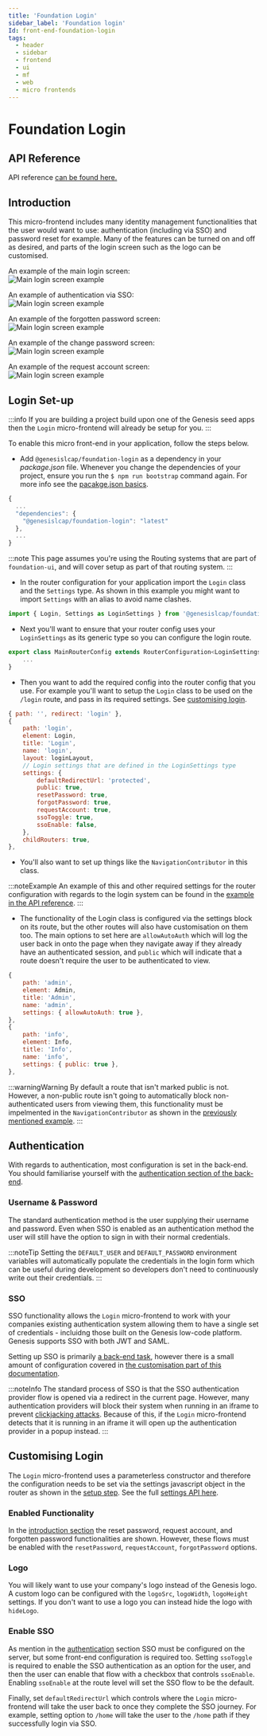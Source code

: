 ```yaml
---
title: 'Foundation Login'
sidebar_label: 'Foundation login'
Id: front-end-foundation-login
tags:
  - header
  - sidebar
  - frontend
  - ui
  - mf
  - web
  - micro frontends
---
```


# Foundation Login

## API Reference

API reference [can be found here.](../foundation-login_apiref/)

## Introduction

This micro-frontend includes many identity management functionalities that the user would want to use: authentication (including via SSO) and password reset for example. Many of the features can be turned on and off as desired, and parts of the login screen such as the logo can be customised.

An example of the main login screen: <br/>
![Main login screen example](/img/foundation-login_login-standard.png)

An example of authentication via SSO: <br/>
![Main login screen example](/img/foundation-login_login-sso.png)

An example of the forgotten password screen: <br/>
![Main login screen example](/img/foundation-login_forgotten-password.png)

An example of the change password screen: <br/>
![Main login screen example](/img/foundation-login_change-password.png)

An example of the request account screen: <br/>
![Main login screen example](/img/foundation-login_request-account.png)

## Login Set-up

:::info
If you are building a project build upon one of the Genesis seed apps then the `Login` micro-frontend will already be setup for you.
:::

To enable this micro front-end in your application, follow the steps below.

- Add `@genesislcap/foundation-login` as a dependency in your *package.json* file. Whenever you change the dependencies of your project, ensure you run the `$ npm run bootstrap` command again. For more info see the [pacakge.json basics](../01_basics/04_package-json-basics.md).

```javascript
{
  ...
  "dependencies": {
    "@genesislcap/foundation-login": "latest"
  },
  ...
}
```

:::note
This page assumes you're using the Routing systems that are part of `foundation-ui`, and will cover setup as part of that routing system.
:::

- In the router configuration for your application import the `Login` class and the `Settings` type. As shown in this example you might want to import `Settings` with an alias to avoid name clashes.
```javascript
import { Login, Settings as LoginSettings } from '@genesislcap/foundation-login';
```

- Next you'll want to ensure that your router config uses your `LoginSettings` as its generic type so you can configure the login route.
```javascript
export class MainRouterConfig extends RouterConfiguration<LoginSettings> {
	...
}
```

- Then you want to add the required config into the router config that you use. For example you'll want to setup the `Login` class to be used on the `/login` route, and pass in its required settings. See [customising login](#customising-login).
```javascript
{ path: '', redirect: 'login' },
{
	path: 'login',
	element: Login,
	title: 'Login',
	name: 'login',
	layout: loginLayout,
	// Login settings that are defined in the LoginSettings type
	settings: {
		defaultRedirectUrl: 'protected',
		public: true,
		resetPassword: true,
		forgotPassword: true,
		requestAccount: true,
		ssoToggle: true,
		ssoEnable: false,
	},
	childRouters: true,
},
```

- You'll also want to set up things like the `NavigationContributor` in this class.

:::noteExample
An example of this and other required settings for the router configuration with regards to the login system can be found in the [example in the API reference](../foundation-login_apiref/foundation-login.login/#example).
:::

- The functionality of the Login class is configured via the settings block on its route, but the other routes will also have customisation on them too. The main options to set here are `allowAutoAuth` which will log the user back in onto the page when they navigate away if they already have an authenticated session, and `public` which will indicate that a route doesn't require the user to be authenticated to view.

```javascript
{
	path: 'admin',
	element: Admin,
	title: 'Admin',
	name: 'admin',
	settings: { allowAutoAuth: true },
},
{
	path: 'info',
	element: Info,
	title: 'Info',
	name: 'info',
	settings: { public: true },
},
```

:::warningWarning
By default a route that isn't marked public is not. However, a non-public route isn't going to automatically block non-authenticated users from viewing them, this functionality must be impelmented in the `NavigationContributor` as shown in the [previously mentioned example](../foundation-login_apiref/foundation-login.login/#example).
:::

## Authentication

With regards to authentication, most configuration is set in the back-end. You should familiarise yourself with the [authentication section of the back-end](../../03_server-modules/05_access-control/01_introduction.md).

### Username & Password

The standard authentication method is the user supplying their username and password. Even when SSO is enabled as an authentication method the user will still have the option to sign in with their normal credentials.

:::noteTip
Setting the `DEFAULT_USER` and `DEFAULT_PASSWORD` environment variables will automatically populate the credentials in the login form which can be useful during development so developers don't need to continuously write out their credentials.
:::

### SSO

SSO functionality allows the `Login` micro-frontend to work with your companies existing authentication system allowing them to have a single set of credentials - incluidng those built on the Genesis low-code platform. Genesis supports SSO with both JWT and SAML.

Setting up SSO is primarily [a back-end task](../../03_server-modules/05_access-control/04_sso_authentication.md), however there is a small amount of configuration covered in [the customisation part of this documentation](#enable-sso).

:::noteInfo
The standard process of SSO is that the SSO authentication provider flow is opened via a redirect in the current page. However, many authentication providers will block their system when running in an iframe to prevent [clickjacking attacks](https://owasp.org/www-community/attacks/Clickjacking). Because of this, if the `Login` micro-frontend detects that it is running in an iframe it will open up the authentication provider in a popup instead.
:::

## Customising Login

The `Login` micro-frontend uses a parameterless constructor and therefore the configuration needs to be set via the settings javascript object in the router as shown in the [setup step](#login-set-up). See the full [settings API here](../foundation-login_apiref/foundation-login.settings/#remarks).

### Enabled Functionality

In the [introduction section](#introduction) the reset password, request account, and forgotten password functionalities are shown. However, these flows must be enabled with the `resetPassword`, `requestAccount`, `forgotPassword` options.

### Logo

You will likely want to use your company's logo instead of the Genesis logo. A custom logo can be configured with the `logoSrc`, `logoWidth`, `logoHeight` settings. If you don't want to use a logo you can instead hide the logo with `hideLogo`.

### Enable SSO

As mention in the [authentication](#sso) section SSO must be configured on the server, but some front-end configuration is required too. Setting `ssoToggle` is required to enable the SSO authentication as an option for the user, and then the user can enable that flow with a checkbox that controls `ssoEnable`. Enabling `ssoEnable` at the route level will set the SSO flow to be the default.

Finally, set `defaultRedirectUrl` which controls where the `Login` micro-frontend will take the user back to once they complete the SSO journey. For example, setting option to `/home` will take the user to the `/home` path if they successfully login via SSO.

